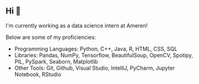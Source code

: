 ## Hi 👋

I'm currently working as a data science intern at Ameren!

Below are some of my proficiencies:
- Programming Languages: Python, C++, Java, R, HTML, CSS, SQL
- Libraries: Pandas, NumPy, Tensorflow, BeautifulSoup, OpenCV, Spotipy, PIL, PySpark, Seaborn, Matplotlib
- Other Tools: Git, Github, Visual Studio, IntelliJ, PyCharm, Jupyter Notebook, RStudio

<!--
**manntalati/manntalati** is a ✨ _special_ ✨ repository because its `README.md` (this file) appears on your GitHub profile.

Here are some ideas to get you started:

- 🔭 I’m currently working on ...
- 🌱 I’m currently learning ...
- 👯 I’m looking to collaborate on ...
- 🤔 I’m looking for help with ...
- 💬 Ask me about ...
- 📫 How to reach me: ...
- 😄 Pronouns: ...
- ⚡ Fun fact: ...
-->

